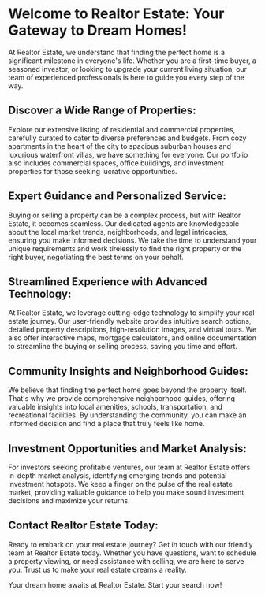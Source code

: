 # Welcome to Realtor Estate: Your Gateway to Dream Homes!

At Realtor Estate, we understand that finding the perfect home is a significant milestone in everyone's life. Whether you are a first-time buyer, a seasoned investor, or looking to upgrade your current living situation, our team of experienced professionals is here to guide you every step of the way.

## Discover a Wide Range of Properties:
Explore our extensive listing of residential and commercial properties, carefully curated to cater to diverse preferences and budgets. From cozy apartments in the heart of the city to spacious suburban houses and luxurious waterfront villas, we have something for everyone. Our portfolio also includes commercial spaces, office buildings, and investment properties for those seeking lucrative opportunities.

## Expert Guidance and Personalized Service:
Buying or selling a property can be a complex process, but with Realtor Estate, it becomes seamless. Our dedicated agents are knowledgeable about the local market trends, neighborhoods, and legal intricacies, ensuring you make informed decisions. We take the time to understand your unique requirements and work tirelessly to find the right property or the right buyer, negotiating the best terms on your behalf.

## Streamlined Experience with Advanced Technology:
At Realtor Estate, we leverage cutting-edge technology to simplify your real estate journey. Our user-friendly website provides intuitive search options, detailed property descriptions, high-resolution images, and virtual tours. We also offer interactive maps, mortgage calculators, and online documentation to streamline the buying or selling process, saving you time and effort.

## Community Insights and Neighborhood Guides:
We believe that finding the perfect home goes beyond the property itself. That's why we provide comprehensive neighborhood guides, offering valuable insights into local amenities, schools, transportation, and recreational facilities. By understanding the community, you can make an informed decision and find a place that truly feels like home.

## Investment Opportunities and Market Analysis:
For investors seeking profitable ventures, our team at Realtor Estate offers in-depth market analysis, identifying emerging trends and potential investment hotspots. We keep a finger on the pulse of the real estate market, providing valuable guidance to help you make sound investment decisions and maximize your returns.

## Contact Realtor Estate Today:
Ready to embark on your real estate journey? Get in touch with our friendly team at Realtor Estate today. Whether you have questions, want to schedule a property viewing, or need assistance with selling, we are here to serve you. Trust us to make your real estate dreams a reality.

Your dream home awaits at Realtor Estate. Start your search now!